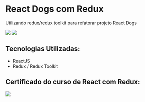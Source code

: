 <div>
<h1>React Dogs com Redux</h1>
<p>Utilizando redux/redux toolkit para refatorar projeto React Dogs</p>
</div>

<div>
<img src="https://user-images.githubusercontent.com/90631825/208455128-27551256-2b71-4119-a078-bbe7a54dd751.png"/>
<img src="https://user-images.githubusercontent.com/90631825/208455815-f2168d52-1044-49db-8d7d-df7bd19618d6.png"/>
</div>

<div>
<h2>Tecnologias Utilizadas:</h2>
<ul>
<li>ReactJS</li>
<li>Redux / Redux Toolkit</li>
</ul>
</div>

<div>
<h2>Certificado do curso de React com Redux:</h2>
<img src="https://user-images.githubusercontent.com/90631825/208455378-98bf7967-1285-4354-b4ce-820b58d4fb70.PNG" />
</div>
